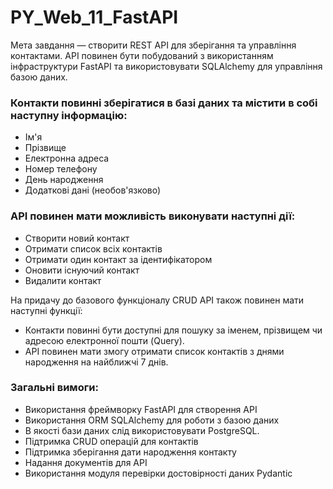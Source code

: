 # PY_Web_11_FastAPI

Мета завдання — створити REST API для зберігання та управління контактами. API повинен бути побудований з використанням інфраструктури FastAPI та використовувати SQLAlchemy для управління базою даних.

### Контакти повинні зберігатися в базі даних та містити в собі наступну інформацію:
- Ім'я
- Прізвище
- Електронна адреса
- Номер телефону
- День народження
- Додаткові дані (необов'язково)

### API повинен мати можливість виконувати наступні дії:
- Створити новий контакт
- Отримати список всіх контактів
- Отримати один контакт за ідентифікатором
- Оновити існуючий контакт
- Видалити контакт

На придачу до базового функціоналу CRUD API також повинен мати наступні функції:

- Контакти повинні бути доступні для пошуку за іменем, прізвищем чи адресою електронної пошти (Query).
- API повинен мати змогу отримати список контактів з днями народження на найближчі 7 днів.

### Загальні вимоги:

- Використання фреймворку FastAPI для створення API
- Використання ORM SQLAlchemy для роботи з базою даних
- В якості бази даних слід використовувати PostgreSQL.
- Підтримка CRUD операцій для контактів
- Підтримка зберігання дати народження контакту
- Надання документів для API
- Використання модуля перевірки достовірності даних Pydantic
